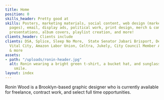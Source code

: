 ```yaml
---
title: Home
position: 0
skills_header: Pretty good at
skills: Posters, marketing materials, social content, web design (marketing and landing
  pages), email, display ads, political work, print design, merch & company swag,
  presentations, album covers, playlist creation, and more!
clients_header: Clients include
clients: DSA, Splice, Sleep No More,  State Senator Jabari Brisport, Design for Progress,
  Vital City, Amazon Labor Union, Celtra, Jukely, City Council Member Alexa Avilés
  & more
assets:
- path: "/uploads/ronin-header.jpg"
  alt: Ronin wearing a bright green t-shirt, a bucket hat, and sunglasses with a big
    smile.
layout: index
---
```


Ronin Wood is a Brooklyn-based graphic designer who is currently available for freelance, contract work, and select full time opportunities.
